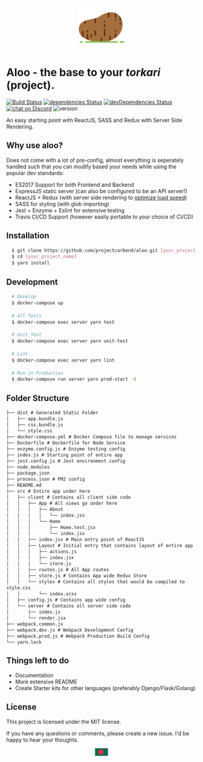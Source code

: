 <p align="center">
<img src="https://github.com/projectcarbond/aloo/raw/master/.github/logo.png" height="120">
</p>

# Aloo - the base to your *torkari* (project).

[![Build Status](https://travis-ci.com/projectcarbond/aloo.svg?branch=master)](https://travis-ci.com/projectcarbond/aloo)
[![dependencies Status](https://david-dm.org/projectcarbond/aloo/status.svg)](https://david-dm.org/projectcarbond/aloo)
[![devDependencies Status](https://david-dm.org/projectcarbond/aloo/dev-status.svg)](https://david-dm.org/projectcarbond/aloo?type=dev)
<a href="https://discord.gg/EJjXasw">
        <img src="https://img.shields.io/discord/308323056592486420.svg?logo=discord"
            alt="chat on Discord"></a>
![version](https://img.shields.io/badge/version-0.1.0-blue.svg?maxAge=2592000)

An easy starting point with ReactJS, SASS and Redux with Server Side Rendering.

## Why use aloo?

Does not come with a lot of pre-config, almost everything is seperately handled such that you can modify based your needs while using the popular dev standards:
- ES2017 Support for both Frontend and Backend
- ExpressJS static server (can also be configured to be an API server!)
- ReactJS + Redux (with server side rendering to [optimize load speed](https://hackernoon.com/server-side-vs-client-side-rendering-in-react-apps-443efd6f2e87)) 
- SASS for styling (with glob importing)
- Jest + Enzyme + Eslint for extensive testing
- Travis CI/CD Support (however easily portable to your choice of CI/CD)

## Installation

```bash
  $ git clone https://github.com/projectcarbond/aloo.git [your_project_name] --depth=1
  $ cd [your_project_name]
  $ yarn install
```

## Development

```bash
  # Develop
  $ docker-compose up

  # All Tests
  $ docker-compose exec server yarn test

  # Unit Test
  $ docker-compose exec server yarn unit-test

  # Lint
  $ docker-compose exec server yarn lint

  # Run in Production
  $ docker-compose run server yarn prod-start -d
```

## Folder Structure

```
├── dist # Generated Static Folder
│   ├── app.bundle.js
│   ├── css.bundle.js
│   └── style.css
├── docker-compose.yml # Docker Compose file to manage services
├── Dockerfile # Dockerfile for Node Service
├── enzyme.config.js # Enzyme testing config
├── index.js # Starting point of entire app
├── jest.config.js # Jest environment config
├── node_modules
├── package.json
├── process.json # PM2 config
├── README.md
├── src # Entire app under here
│   ├── client # Contains all client side code
│   │   ├── App # All views go under here
│   │   │   ├── About
│   │   │   │   └── index.jsx
│   │   │   └── Home
│   │   │       ├── Home.test.jsx
│   │   │       └── index.jsx
│   │   ├── index.jsx # Main entry point of ReactJS
│   │   ├── Layout # Initial entry that contains layout of entire app
│   │   │   ├── actions.js
│   │   │   ├── index.jsx
│   │   │   └── store.js
│   │   ├── routes.js # All App routes
│   │   ├── store.js # Contains App wide Redux Store
│   │   └── styles # Contains all styles that would be compiled to style.css
│   │       └── index.scss
│   ├── config.js # Contains app wide config
│   └── server # Contains all server side code
│       ├── index.js
│       └── render.jsx
├── webpack.common.js
├── webpack.dev.js # Webpack Development Config
├── webpack.prod.js # Webpack Production Build Config
└── yarn.lock
```

## Things left to do

- Documentation
- More extensive README
- Create Starter kits for other languages (preferably Django/Flask/Golang)

## License

This project is licensed under the MIT license.

If you have any questions or comments, please create a new issue. I'd be happy to hear your thoughts.

<p align="center">
<img src="https://github.com/projectcarbond/aloo/raw/master/.github/bangladesh.jpg" height="20" style="max-width:100%;">
</p>
